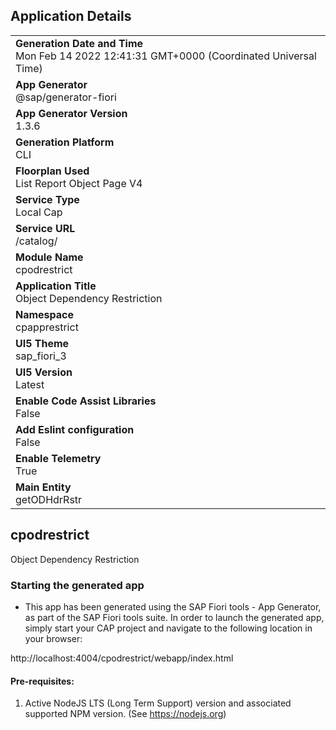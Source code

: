 ## Application Details
|               |
| ------------- |
|**Generation Date and Time**<br>Mon Feb 14 2022 12:41:31 GMT+0000 (Coordinated Universal Time)|
|**App Generator**<br>@sap/generator-fiori|
|**App Generator Version**<br>1.3.6|
|**Generation Platform**<br>CLI|
|**Floorplan Used**<br>List Report Object Page V4|
|**Service Type**<br>Local Cap|
|**Service URL**<br>/catalog/
|**Module Name**<br>cpodrestrict|
|**Application Title**<br>Object Dependency Restriction|
|**Namespace**<br>cpapprestrict|
|**UI5 Theme**<br>sap_fiori_3|
|**UI5 Version**<br>Latest|
|**Enable Code Assist Libraries**<br>False|
|**Add Eslint configuration**<br>False|
|**Enable Telemetry**<br>True|
|**Main Entity**<br>getODHdrRstr|

## cpodrestrict

Object Dependency Restriction

### Starting the generated app

-   This app has been generated using the SAP Fiori tools - App Generator, as part of the SAP Fiori tools suite.  In order to launch the generated app, simply start your CAP project and navigate to the following location in your browser:

http://localhost:4004/cpodrestrict/webapp/index.html

#### Pre-requisites:

1. Active NodeJS LTS (Long Term Support) version and associated supported NPM version.  (See https://nodejs.org)


